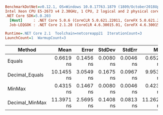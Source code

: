 ``` ini

BenchmarkDotNet=v0.12.1, OS=Windows 10.0.17763.1879 (1809/October2018Update/Redstone5)
Intel Xeon CPU E5-2673 v4 2.30GHz, 1 CPU, 2 logical and 2 physical cores
.NET Core SDK=5.0.203
  [Host]     : .NET Core 5.0.6 (CoreCLR 5.0.621.22011, CoreFX 5.0.621.22011), X64 RyuJIT
  Job-LEQGOK : .NET Core 2.1.28 (CoreCLR 4.6.30015.01, CoreFX 4.6.30015.01), X64 RyuJIT

Runtime=.NET Core 2.1  Toolchain=netcoreapp21  IterationCount=3  
LaunchCount=1  WarmupCount=3  

```
|         Method |       Mean |     Error |    StdDev |    StdErr |        Min |        Max |     Median | Ratio | MannWhitney(5%) | RatioSD |
|--------------- |-----------:|----------:|----------:|----------:|-----------:|-----------:|-----------:|------:|---------------- |--------:|
|         Equals |  0.6619 ns | 0.1456 ns | 0.0080 ns | 0.0046 ns |  0.6529 ns |  0.6682 ns |  0.6645 ns |  1.00 |            Base |    0.00 |
| Decimal_Equals | 10.1455 ns | 3.0549 ns | 0.1675 ns | 0.0967 ns |  9.9531 ns | 10.2581 ns | 10.2253 ns | 15.33 |               ? |    0.07 |
|         MinMax |  0.4315 ns | 0.1467 ns | 0.0080 ns | 0.0046 ns |  0.4237 ns |  0.4397 ns |  0.4310 ns |  0.65 |               ? |    0.01 |
| Decimal_MinMax | 11.3971 ns | 2.5695 ns | 0.1408 ns | 0.0813 ns | 11.2627 ns | 11.5436 ns | 11.3849 ns | 17.22 |               ? |    0.40 |
